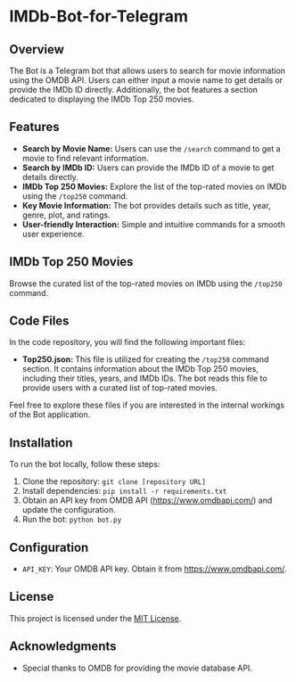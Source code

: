 # IMDb-Bot-for-Telegram

## Overview

The Bot is a Telegram bot that allows users to search for movie information using the OMDB API. Users can either input a movie name to get details or provide the IMDb ID directly. Additionally, the bot features a section dedicated to displaying the IMDb Top 250 movies.

## Features

- **Search by Movie Name:** Users can use the `/search` command to get a movie to find relevant information.
- **Search by IMDb ID:** Users can provide the IMDb ID of a movie to get details directly.
- **IMDb Top 250 Movies:** Explore the list of the top-rated movies on IMDb using the `/top250` command.
- **Key Movie Information:** The bot provides details such as title, year, genre, plot, and ratings.
- **User-friendly Interaction:** Simple and intuitive commands for a smooth user experience.

## IMDb Top 250 Movies

Browse the curated list of the top-rated movies on IMDb using the `/top250` command.

## Code Files

In the code repository, you will find the following important files:

- **Top250.json:** This file is utilized for creating the `/top250` command section. It contains information about the IMDb Top 250 movies, including their titles, years, and IMDb IDs. The bot reads this file to provide users with a curated list of top-rated movies.

Feel free to explore these files if you are interested in the internal workings of the Bot application.

## Installation

To run the bot locally, follow these steps:

1. Clone the repository: `git clone [repository URL]`
2. Install dependencies: `pip install -r requirements.txt`
3. Obtain an API key from OMDB API (https://www.omdbapi.com/) and update the configuration.
4. Run the bot: `python bot.py`

## Configuration

- `API_KEY`: Your OMDB API key. Obtain it from https://www.omdbapi.com/.

## License

This project is licensed under the [MIT License](LICENSE).

## Acknowledgments

- Special thanks to OMDB for providing the movie database API.
